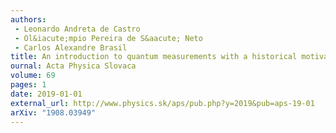 ```yaml
---
authors:
 - Leonardo Andreta de Castro
 - Ol&iacute;mpio Pereira de S&aacute; Neto
 - Carlos Alexandre Brasil
title: An introduction to quantum measurements with a historical motivation
ournal: Acta Physica Slovaca
volume: 69
pages: 1
date: 2019-01-01
external_url: http://www.physics.sk/aps/pub.php?y=2019&pub=aps-19-01
arXiv: "1908.03949"
---
```

